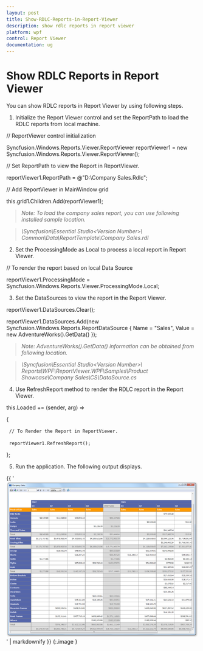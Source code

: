 ```yaml
---
layout: post
title: Show-RDLC-Reports-in-Report-Viewer
description: show rdlc reports in report viewer
platform: wpf
control: Report Viewer
documentation: ug
---
```


# Show RDLC Reports in Report Viewer

You can show RDLC reports in Report Viewer by using following steps.

1. Initialize the Report Viewer control and set the ReportPath to load the RDLC reports from local machine.



// ReportViewer control initialization

Syncfusion.Windows.Reports.Viewer.ReportViewer reportViewer1 = new Syncfusion.Windows.Reports.Viewer.ReportViewer();



// Set ReportPath to view the Report in ReportViewer.

reportViewer1.ReportPath = @"D:\Company Sales.Rdlc";



// Add ReportViewer in MainWindow grid

this.grid1.Children.Add(reportViewer1);





> _Note: To load the company sales report, you can use following installed sample location._

> _<InstalledLocation>\Syncfusion\Essential Studio\<Version Number>\ Common\Data\ReportTemplate\Company Sales.rdl_



2. Set the ProcessingMode as Local to process a local report in Report Viewer.





// To render the report based on local Data Source

reportViewer1.ProcessingMode = Syncfusion.Windows.Reports.Viewer.ProcessingMode.Local;





3. Set the DataSources to view the report in the Report Viewer.





reportViewer1.DataSources.Clear();

reportViewer1.DataSources.Add(new Syncfusion.Windows.Reports.ReportDataSource { Name = "Sales", Value = new AdventureWorks().GetData() });





> _Note: AdventureWorks().GetData() information can be obtained from following location._ 

> _<Installed Location>\Syncfusion\Essential Studio\<Version Number>\ Reports\WPF\ReportViewer.WPF\Samples\Product Showcase\Company Sales\CS\DataSource.cs_



4. Use RefreshReport method to render the RDLC report in the Report Viewer.





this.Loaded += (sender, arg) =>

{

     // To Render the Report in ReportViewer.

     reportViewer1.RefreshReport();

};



5. Run the application. The following output displays.



{{ '![Description: C:/Users/lingarajs/AppData/Local/Syncfusion/EssentialStudio/9.4.0.62/Reports/WPF/ReportViewer.WPF/Samples/Product Showcase/Company Sales/Images/CompanySalesDemo.png](Show-RDLC-Reports-in-Report-Viewer_images/Show-RDLC-Reports-in-Report-Viewer_img1.png)' | markdownify }}
{:.image }


